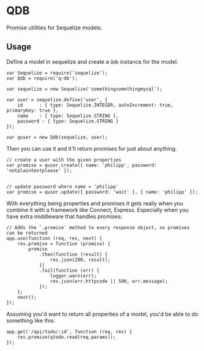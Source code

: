 QDB
===

Promise utilities for Sequelize models.

Usage
-----

Define a model in sequelize and create a `Qdb` instance for the model.

    var Sequelize = require('sequelize');
    var Qdb = require('q-db');

	var sequelize = new Sequelize('somethingsomethingmysql');

    var user = sequelize.define('user', {
        id      : { type: Sequelize.INTEGER, autoIncrement: true, primaryKey: true },
        name    : { type: Sequelize.STRING },
        password : { type: Sequelize.STRING }
    });

    var quser = new Qdb(sequelize, user);

Then you can use it and it'll return promises for just about anything.

	// create a user with the given properties
    var promise = quser.create({ name: 'philipp', password: 'notplaintextplease' });


	// update password where name = 'philipp'
	var promise = quser.update({ password: 'wait' }, { name: 'philipp' });

With everything being properties and promises it gets really when you combine it with a framework like Connect, Express. Especially when you have extra middleware that handles promises:

    // Adds the `.promise` method to every response object, so promises can be returned
    app.use(function (req, res, next) {
        res.promise = function (promise) {
            promise
                .then(function (result) {
                    res.json(200, result);
                })
                .fail(function (err) {
                    logger.warn(err);
                    res.json(err.httpcode || 500, err.message);
                });
        };
        next();
    });

Assuming you'd want to return all properties of a model, you'd be able to do something like this:

    app.get('/api/todo/:id', function (req, res) {
        res.promise(qtodo.read(req.params));
    });
